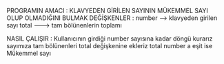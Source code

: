 PROGRAMIN AMACI : KLAVYEDEN GİRİLEN SAYININ MÜKEMMEL SAYI OLUP OLMADIĞINI BULMAK
DEĞİŞKENLER :  number --> klavyeden girilen sayı
               total ---> tam bölünenlerin toplamı

NASIL ÇALIŞIR : Kullanıcının girdiği number sayısına kadar döngü kurarız
                sayımıza tam bölünenleri total değişkenine ekleriz 
                total number a eşit ise Mükemmel sayı 
